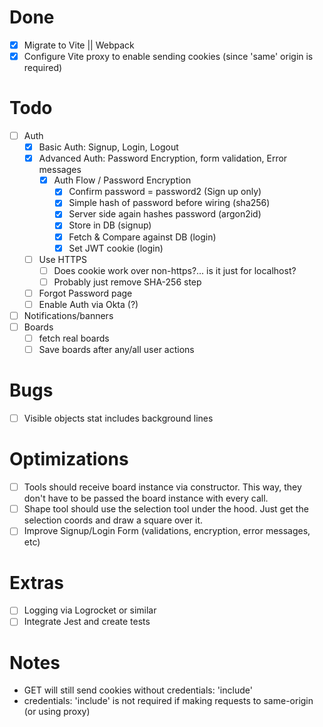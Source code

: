 # Done

- [x] Migrate to Vite || Webpack
- [x] Configure Vite proxy to enable sending cookies (since 'same' origin is required)

# Todo

- [ ] Auth
  - [x] Basic Auth: Signup, Login, Logout
  - [x] Advanced Auth: Password Encryption, form validation, Error messages
    - [x] Auth Flow / Password Encryption
      - [x] Confirm password = password2 (Sign up only)
      - [x] Simple hash of password before wiring (sha256)
      - [x] Server side again hashes password (argon2id)
      - [x] Store in DB (signup)
      - [x] Fetch & Compare against DB (login)
      - [x] Set JWT cookie (login)
  - [ ] Use HTTPS
    - [ ] Does cookie work over non-https?... is it just for localhost?
    - [ ] Probably just remove SHA-256 step
  - [ ] Forgot Password page
  - [ ] Enable Auth via Okta (?)
- [ ] Notifications/banners
- [ ] Boards
  - [ ] fetch real boards
  - [ ] Save boards after any/all user actions

# Bugs

- [ ] Visible objects stat includes background lines

# Optimizations

- [ ] Tools should receive board instance via constructor. This way, they don't have to be passed the board instance with every call.
- [ ] Shape tool should use the selection tool under the hood. Just get the selection coords and draw a square over it.
- [ ] Improve Signup/Login Form (validations, encryption, error messages, etc)

# Extras

- [ ] Logging via Logrocket or similar
- [ ] Integrate Jest and create tests

# Notes

- GET will still send cookies without credentials: 'include'
- credentials: 'include' is not required if making requests to same-origin (or using proxy)
